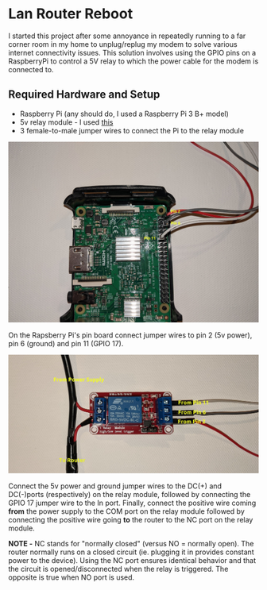 
# Lan Router Reboot

I started this project after some annoyance in repeatedly running to a far corner 
room in my home to unplug/replug my modem to solve various internet connectivity issues.
This solution involves using the GPIO pins on a RaspberryPi to control a 5V
relay to which the power cable for the modem is connected to.

## Required Hardware and Setup
* Raspberry Pi (any should do, I used a Raspberry Pi 3 B+ model)
* 5v relay module - I used [this](https://www.amazon.com/gp/product/B00LW15A4W/ref=ppx_yo_dt_b_asin_title_o03_s00?ie=UTF8&psc=1)
* 3 female-to-male jumper wires to connect the Pi to the relay module

![Pi_wiring](Pi_wiring.jpg)

On the Rapsberry Pi's pin board connect jumper wires to pin 2 (5v power), pin 6 
(ground) and pin 11 (GPIO 17). 

![Relay_wiring](relay_wiring.jpg)

Connect the 5v power and ground jumper wires to the
DC(+) and DC(-)ports (respectively) on the relay module, followed by connecting
the GPIO 17 jumper wire to the In port. Finally, connect the positive wire coming
**from** the power supply to the COM port on the relay module followed by connecting the positive
wire going **to** the router to the NC port on the relay module.  
  
**NOTE -** NC stands for "normally closed" (versus NO = normally open). The router normally runs on
a closed circuit (ie. plugging it in provides constant power to the device). Using the NC port ensures
identical behavior and that the circuit is opened/disconnected when the relay is triggered. The 
opposite is true when NO port is used.